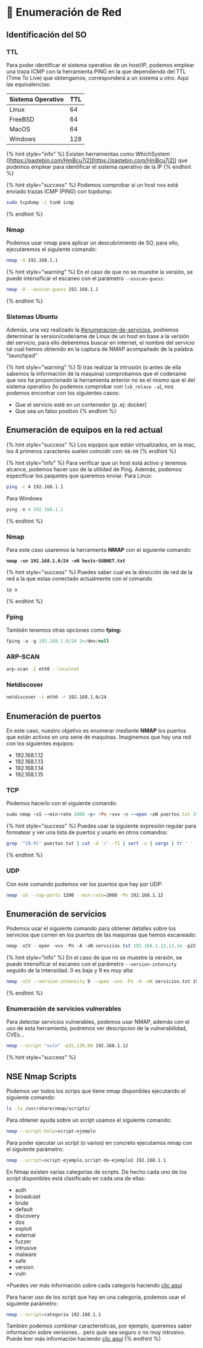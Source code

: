 # 🛜 Enumeración de Red

## Identificación del SO

### TTL

Para poder identificar el sistema operativo de un host/IP, podemos emplear una traza ICMP con la herramienta PING en la que dependiendo del TTL (Time To Live) que  obtengamos, corresponderá a un sistema u otro. Aquí las equivalencias:

| Sistema Operativo | TTL |
| ----------------- | --- |
| Linux             | 64  |
| FreeBSD           | 64  |
| MacOS             | 64  |
| Windows           | 128 |

{% hint style="info" %}
Existen herramientas como WhichSystem ([https://pastebin.com/HmBcu7j2](https://pastebin.com/HmBcu7j2)) que podemos emplear para identificar el sistema operativo de la IP
{% endhint %}

{% hint style="success" %}
Podemos comprobar si un host nos está enviado trazas ICMP (PING) con tcpdump:

```bash
sudo tcpdump -i tun0 icmp
```
{% endhint %}

### Nmap

Podemos usar nmap para aplicar un descubrimiento de SO, para ello, ejecutaremos el siguiente comando:

```bash
nmap -O 192.168.1.1
```

{% hint style="warning" %}
En el caso de que no se muestre la versión, se puede intensificar el escaneo con el parámetro `--osscan-guess`:

```bash
nmap -O --osscan-guess 192.168.1.1
```
{% endhint %}

### Sistemas Ubuntu

Además, una vez realizado la [#enumeracion-de-servicios](enumeracion-de-red.md#enumeracion-de-servicios "mention"), podremos determinar la version/codename de Linux de un host en base a la versión del servicio, para ello deberemos buscar en internet, el nombre del servicio tal cual hemos obtenido en la captura de NMAP acompañado de la palabra "launchpad"

{% hint style="warning" %}
Si tras realizar la intrusión (o antes de ella sabemos la información de la maquina) comprobamos que el codename que nos ha proporcionado la herramienta anterior no es el mismo que el del sistema operativo (lo podemos comprobar con `lsb_relase -a`), nos podemos encontrar con los siguientes casos:

* Que el servicio esté en un contenedor (p .ej: docker)
* Que sea un falso positivo
{% endhint %}

## Enumeración de equipos en la red actual

{% hint style="success" %}
Los equipos que están virtualizados, en la mac, los 4 primeros caracteres suelen coincidir con: `08:00`
{% endhint %}

{% hint style="info" %}
Para verificar que un host está activo y tenemos alcance, podemos hacer uso de la utilidad de Ping. Además, podemos especificar los paquetes que queremos enviar. Para Linux:

```bash
ping -c 4 192.168.1.1
```

Para Windows

```powershell
ping -n 4 192.168.1.1
```
{% endhint %}

### Nmap

Para este caso usaremos la herramienta **NMAP** con el siguiente comando:

<pre class="language-ruby"><code class="lang-ruby"><strong>nmap -sn 192.168.1.0/24 -oN hosts-SUBNET.txt
</strong></code></pre>

{% hint style="success" %}
Puedes saber cual es la dirección de red de la red a la que estas conectado actualmente con el comando&#x20;

```sh
ip a
```
{% endhint %}

### Fping

También tenemos otras opciones como **fping:**

```java
fping -a -g 192.168.1.0/24 2>/dev/null
```

### ARP-SCAN

```bash
arp-scan -I eth0 --localnet
```

### Netdiscover

```bash
netdiscover -i eth0 -r 192.168.1.0/24
```

## Enumeración de puertos&#x20;

En este caso, nuestro objetivo es enumerar mediante **NMAP** los puertos que están activos en una serie de maquinas. Imaginemos que hay una red con los siguientes equipos:

* 192.168.1.12
* 192.168.1.13
* 192.168.1.14
* 192.168.1.15

### TCP

Podemos hacerlo con el siguiente comando:

```ruby
sudo nmap -sS --min-rate 2000 -p- -Pn -vvv -n --open -oN puertos.txt 192.168.1.12,13,14,15
```

{% hint style="success" %}
Puedes usar la siguiente expresión regular para formatear y ver una lista de puertos y usarlo en otros comandos:

```bash
grep '^[0-9]' puertos.txt | cut -d '/' -f1 | sort -u | xargs | tr ' ' ','
```
{% endhint %}

### UDP

Con este comando podemos ver los puertos que hay por UDP:

```bash
nmap -sU --top-ports 1200 --min-rate=2000 -Pn 192.168.1.12
```

## Enumeración de servicios

Podemos usar el siguiente comando para obtener detalles sobre los servicios que corren en los puertos de las maquinas que hemos escaneado:

```java
nmap -sCV --open -vvv -Pn -A -oN servicios.txt 192.168.1.12,13,14 -p22,80
```

{% hint style="info" %}
En el caso de que no se muestre la versión, se puede intensificar el escaneo con el parámetro `--version-intensity` seguido de la intensidad. 0 es baja y 9 es muy alta:&#x20;

```bash
nmap -sCV --version-intensity 9 --open -vvv -Pn -A -oN servicios.txt 192.168.1.12,13,14 -p22,80
```
{% endhint %}

### Enumeración de servicios vulnerables

Para detectar servicios vulnerables, podemos usar NMAP, además con el uso de esta herramienta, podremos ver descripcion de la vulnerabilidad, CVEs...

```bash
nmap --script "vuln" -p22,139,80 192.168.1.12
```

{% hint style="success" %}
## NSE Nmap Scripts

Podemos ver todos los scrips que tiene nmap disponibles ejecutando el siguiente comando:

```bash
ls -la /usr/share/nmap/scripts/
```

Para obtener ayuda sobre un script usamos el siguiente comando:

```bash
nmap --script-help=script-ejemplo
```

Para poder ejecutar un script  (o varios) en concreto ejecutamos nmap con el siguiente parámetro:

```bash
nmap --script=script-ejemplo,script-de-ejemplo2 192.168.1.1
```

En Nmap existen varías categorías de scripts. De hecho cada uno de los script disponibles está clasificado en cada una de ellas:

* auth
* broadcast
* brute
* default
* discovery
* dos
* exploit
* external
* fuzzer
* intrusive
* malware
* safe
* version
* vuln

\*Puedes ver más información sobre cada categoría haciendo [clic aquí](https://nmap.org/book/nse-usage.html#nse-categories)

Para hacer uso de los script que hay en una categoría, podemos usar el siguiente parámetro:

```bash
nmap --script=categoria 192.168.1.1
```

Tambien podemos combinar caracteristicas, por ejemplo, queremos saber información sobre versiones... pero quie sea seguro o no muy intrusivo. Puede leer más información haciendo [clic aquí](https://nmap.org/book/nse-usage.html#nse-script-selection)
{% endhint %}
